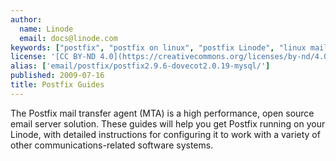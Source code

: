 ```yaml
---
author:
  name: Linode
  email: docs@linode.com
keywords: ["postfix", "postfix on linux", "postfix Linode", "linux mail server"]
license: '[CC BY-ND 4.0](https://creativecommons.org/licenses/by-nd/4.0)'
alias: ['email/postfix/postfix2.9.6-dovecot2.0.19-mysql/']
published: 2009-07-16
title: Postfix Guides
---
```


The Postfix mail transfer agent (MTA) is a high performance, open source email server solution. These guides will help you get Postfix running on your Linode, with detailed instructions for configuring it to work with a variety of other communications-related software systems.
